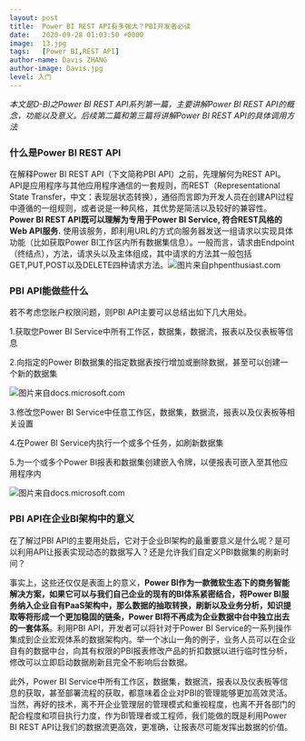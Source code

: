 ```yaml
---
layout: post
title:  Power BI REST API有多强大？PBI开发者必读
date:   2020-09-28 01:03:50 +0000
image:  13.jpg
tags:   [Power BI,REST API]
author-name: Davis ZHANG
author-image: Davis.jpg
level: 入门
---
```


*本文是D-BI之Power BI REST API系列第一篇，主要讲解Power BI REST API的概念，功能以及意义。后续第二篇和第三篇将讲解Power BI REST API的具体调用方法*

### 什么是Power BI REST API

在解释Power BI REST API（下文简称PBI API）之前，先理解何为REST API。API是应用程序与其他应用程序通信的一套规则，而REST（Representational State Transfer，中文：表现层状态转换），通俗而言即为开发人员在创建API过程中遵循的一组规则，或者说是一种风格，其优势是简洁以及较好的兼容性。**Power BI REST API既可以理解为专用于Power BI Service, 符合REST风格的Web API服务.** 使用该服务，即利用URL的方式向服务器发送一组请求以实现具体功能（比如获取Power BI工作区内所有数据集信息）。一般而言，请求由Endpoint（终结点），方法，请求头以及主体组成，其中请求的方法其一般包括GET,PUT,POST以及DELETE四种请求方法。![图片来自phpenthusiast.com](https://img-blog.csdnimg.cn/20200928165124502.png?x-oss-process=image/watermark,type_ZmFuZ3poZW5naGVpdGk,shadow_10,text_RC1CSSB8IERhdmlzIG9uIEJJ,size_16,color_FFFFFF,t_70#pic_center)



### PBI API能做些什么

若不考虑您账户权限问题，则PBI API主要可以总结出如下几大用处。

1.获取您Power BI Service中所有工作区，数据集，数据流，报表以及仪表板等信息


2.向指定的Power BI数据集的指定数据表按行增加或删除数据，甚至可以创建一个新的数据集

![图片来自docs.microsoft.com](https://img-blog.csdnimg.cn/20200928164142373.png?x-oss-process=image/watermark,type_ZmFuZ3poZW5naGVpdGk,shadow_10,text_RC1CSSB8IERhdmlzIG9uIEJJ,size_16,color_FFFFFF,t_70#pic_center)

3.修改您Power BI Service中任意工作区，数据集，数据流，报表以及仪表板等相关设置

4.在Power BI Service内执行一个或多个任务，如刷新数据集

5.为一个或多个Power BI报表和数据集创建嵌入令牌，以便报表可嵌入至其他应用程序内

![图片来自docs.microsoft.com](https://img-blog.csdnimg.cn/20200928164628176.png?x-oss-process=image/watermark,type_ZmFuZ3poZW5naGVpdGk,shadow_10,text_RC1CSSB8IERhdmlzIG9uIEJJ,size_16,color_FFFFFF,t_70#pic_center)

### PBI API在企业BI架构中的意义

在了解过PBI API的主要用处后，它对于企业BI架构的最重要意义是什么呢？是可以利用API让报表实现动态的数据写入？还是允许我们自定义PBI数据集的刷新时间？

事实上，这些还仅仅是表面上的意义，**Power BI作为一款微软生态下的商务智能解决方案，如果它可以与我们自己企业的现有的BI体系紧密结合，将Power BI服务纳入企业自有PaaS架构中，那么数据的抽取转换，刷新以及业务分析，知识提取等将形成一个更加稳固的链条，Power BI将不再成为企业数据中台中独立出去的一套体系**。利用PBI API，开发者可以将针对于Power BI Service的一系列操作集成到企业宏观体系的数据架构内。举一个冰山一角的例子，业务人员可以在企业自有的数据中台，向其有权限的PBI报表修改产品的折扣数据以进行临时性分析，修改可以立即启动数据刷新且完全不影响后台数据。

此外，Power BI Service中所有工作区，数据集，数据流，报表以及仪表板等信息的获取，甚至部署流程的获取，都意味着企业对PBI的管理能够更加高效灵活。当然，再好的技术，离不开企业管理层的管理模式和重视程度，也离不开各部门的配合程度和项目执行力度，作为BI管理者或工程师，我们能做的既是利用Power BI REST API让我们的数据流更高效，更准确，让报表尽可能发挥出数据的价值。
